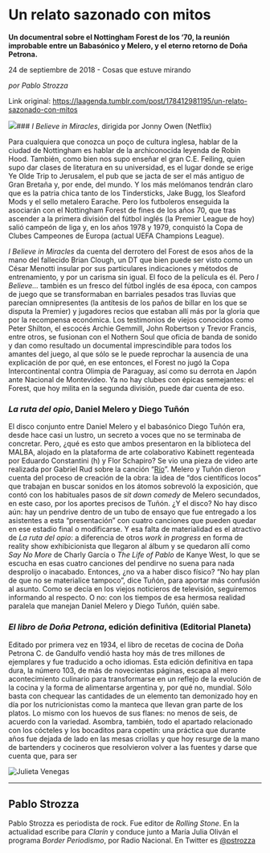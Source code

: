 # Un relato sazonado con mitos

**Un documentral sobre el Nottingham Forest de los ‘70, la reunión improbable entre un Babasónico y Melero, y el eterno retorno de Doña Petrona.**

24 de septiembre de 2018 - Cosas que estuve mirando

_por Pablo Strozza_

Link original: https://laagenda.tumblr.com/post/178412981195/un-relato-sazonado-con-mitos

![](https://64.media.tumblr.com/0f5aeef037c2fb428635e030d406d13a/tumblr_inline_pfl9frH9Iy1t6q87u_500.png)### *I Believe in Miracles*, dirigida por Jonny Owen (Netflix)



Para cualquiera que conozca un poço de
cultura inglesa, hablar de la ciudad de Nottingham es hablar de la
archiconocida leyenda de Robin Hood. También, como bien nos supo
enseñar el gran C.E. Feiling, quien supo dar clases de literatura en
su universidad, es el lugar donde se erige Ye Olde Trip to Jerusalem,
el pub que se jacta de ser el más antiguo de Gran Bretaña y, por
ende, del mundo. Y los más melómanos tendrán claro que es la
patria chica tanto de los Tindersticks, Jake Bugg, los Sleaford Mods
y el sello metalero Earache. Pero los futboleros enseguida la
asociarán con el Nottingham Forest de fines de los años 70, que
tras ascender a la primera división del fútbol inglés (la Premier
League de hoy) salió campeón de liga y, en los años 1978 y 1979,
conquistó la Copa de Clubes Campeones de Europa (actual UEFA
Champions League).

*I Believe in Miracles* da cuenta
del derrotero del Forest de esos años de la mano del fallecido 
Brian Clough, un DT que bien puede ser visto como un César Menotti
insular por sus particulares indicaciones y métodos de
entrenamiento, y por un carisma sin igual. El foco de la película es
él. Pero *I Believe…* también es un fresco del fútbol
inglés de esa época, con campos de juego que se transformaban en
barriales pesados tras lluvias que parecían omnipresentes (la
antítesis de los paños de billar en los que se disputa la Premier)
y jugadores recios que estaban allí más por la gloria que por la
recompensa económica. Los testimonios de viejos conocidos como Peter
Shilton, el escocés Archie Gemmill, John Robertson y Trevor Francis,
entre otros, se fusionan con el Nothern Soul que oficia de banda de
sonido y dan como resultado un documental imprescindible para todos
los amantes del juego, al que sólo se le puede reprochar la
ausencia de una explicación de por qué, en ese entonces, el Forest no jugó la Copa Intercontinental
contra Olimpia de Paraguay, así como su derrota en Japón ante
Nacional de Montevideo. Ya no hay clubes con épicas semejantes:
el Forest, que hoy milita en la segunda división, puede dar cuenta
de eso.

### *La ruta del opio*, Daniel Melero y Diego Tuñón



El disco conjunto entre Daniel Melero y
el babasónico Diego Tuñón era, desde hace casi un lustro, un
secreto a voces que no se terminaba de concretar. Pero, ¿qué es
esto que ambos presentaron en la biblioteca del MALBA, alojado en la
plataforma de arte colaborativo Kabinett regenteada por Eduardo
Constantini (h) y Flor Schapiro? Se vio una pieza de video arte
realizada por Gabriel Rud sobre la canción “[Río](http://www.wearekabinett.com/p/gabriel_rud/MzMyNjAwMTc1_MTE1MTg5ODMwMA)”.
Melero y Tuñón dieron cuenta del proceso de creación de la obra:
la idea de “dos científicos locos” que trabajan en buscar
sonidos en los átomos sobrevoló la exposición, que contó con los
habituales pasos de *sit down comedy* de Melero secundados, en
este caso, por los aportes precisos de Tuñón. ¿Y el disco? No hay
disco aún: hay un pendrive dentro de un tubo de ensayo que fue
entregado a los asistentes a esta “presentación” con cuatro
canciones que pueden quedar en ese estadio final o modificarse. Y esa
falta de materialidad es el atractivo de *La ruta del opio*: a
diferencia de otros *work in progress* en forma de reality show
exhibicionista que llegaron al álbum y se quedaron allí como *Say
No More* de Charly García o *The Life of Pablo* de Kanye
West, lo que se escucha en esas cuatro canciones del pendirve no
suena para nada desprolijo o inacabado. Entonces, ¿no va a haber
disco físico? “No hay plan de que no se materialice tampoco”,
dice Tuñón, para aportar más confusión al asunto. Como se decía
en los viejos noticieros de televisión, seguiremos informando al
respecto. O no: con los tiempos de esa hermosa realidad paralela que
manejan Daniel Melero y Diego Tuñón, quién sabe. 


### *El libro de Doña Petrona*, edición definitiva (Editorial Planeta)





Editado por primera vez en 1934, el
libro de recetas de cocina de Doña Petrona C. de Gandulfo vendió
hasta hoy más de tres millones de ejemplares y fue traducido a ocho
idiomas. Esta edición definitiva en tapa dura, la número 103, de
más de novecientas páginas, escapa al mero acontecimiento culinario
para transformarse en un reflejo de la evolución de la cocina y la
forma de alimentarse argentina y, por qué no, mundial. Sólo basta
con chequear las cantidades de un elemento tan demonizado hoy en día
por los nutricionistas como la manteca que llevan gran parte de los
platos. Lo mismo con los huevos de sus flanes: no menos de seis, de
acuerdo con la variedad. Asombra, también, todo el apartado
relacionado con los cócteles y los bocaditos para copetín: una
práctica que durante años fue dejada de lado en las mesas criollas
y que hoy resurge de la mano de bartenders y cocineros que
resolvieron volver a las fuentes y darse que cuenta que, para ser


![Julieta Venegas](https://64.media.tumblr.com/598c34d19fc4b3bebf292ce896a370f0/tumblr_inline_pfkhzx5pT31t6q87u_250.jpg)

---

Pablo Strozza
-------------

 Pablo Strozza es periodista de rock. Fue editor de *Rolling Stone*. En la actualidad escribe para *Clarín* y conduce junto a María Julia Oliván el programa *Border Periodismo*, por Radio Nacional. En Twitter es [@pstrozza](https://twitter.com/pstrozza) 

